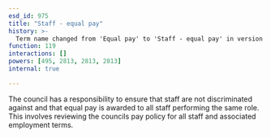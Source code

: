 ```yaml
---
esd_id: 975
title: "Staff - equal pay"
history: >-
  Term name changed from 'Equal pay' to 'Staff - equal pay' in version 3.00.  Scope notes added in version 3.01.
function: 119
interactions: []
powers: [495, 2813, 2813, 2813]
internal: true

---
```


The council has a responsibility to ensure that staff are not discriminated against and that equal pay is awarded to all staff performing the same role. This involves reviewing the councils pay policy for all staff and associated employment terms.


